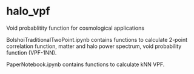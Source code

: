 # halo_vpf
Void probablitity function for cosmological applications

BolshoiTraditionalTwoPoint.ipynb contains functions to calculate 2-point correlation function, matter and halo power spectrum, void probability function (VPF-1NN).

PaperNotebook.ipynb contains functions to calculate kNN VPF.
